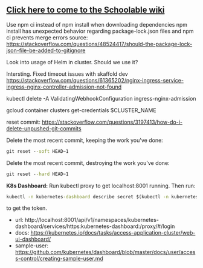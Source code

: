 ## [Click here to come to the Schoolable wiki](https://github.com/Hardekerlis/schoolable/wiki/)

Use npm ci instead of npm install when downloading dependencies
npm install has unexpected behavior regarding package-lock.json files
and npm ci prevents merge errors
source: https://stackoverflow.com/questions/48524417/should-the-package-lock-json-file-be-added-to-gitignore


Look into usage of Helm in cluster. Should we use it?

Intersting. Fixed timeout issues with skaffold dev
https://stackoverflow.com/questions/61365202/nginx-ingress-service-ingress-nginx-controller-admission-not-found

kubectl delete -A ValidatingWebhookConfiguration ingress-nginx-admission



gcloud container clusters get-credentials $CLUSTER_NAME



reset commit:
https://stackoverflow.com/questions/3197413/how-do-i-delete-unpushed-git-commits

Delete the most recent commit, keeping the work you've done:
```cmd
git reset --soft HEAD~1
```
Delete the most recent commit, destroying the work you've done:
```cmd
git reset --hard HEAD~1
```

**K8s Dashboard:**
Run kubectl proxy to get localhost:8001 running. Then run:
```cmd
kubectl -n kubernetes-dashboard describe secret $(kubectl -n kubernetes-dashboard get secret | grep admin-user | awk '{print $1}')
```
to get the token.

* url: http://localhost:8001/api/v1/namespaces/kubernetes-dashboard/services/https:kubernetes-dashboard:/proxy/#/login
* docs: https://kubernetes.io/docs/tasks/access-application-cluster/web-ui-dashboard/
* sample-user: https://github.com/kubernetes/dashboard/blob/master/docs/user/access-control/creating-sample-user.md
